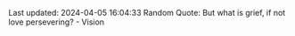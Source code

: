 Last updated: 2024-04-05 16:04:33
Random Quote: But what is grief, if not love persevering? - Vision